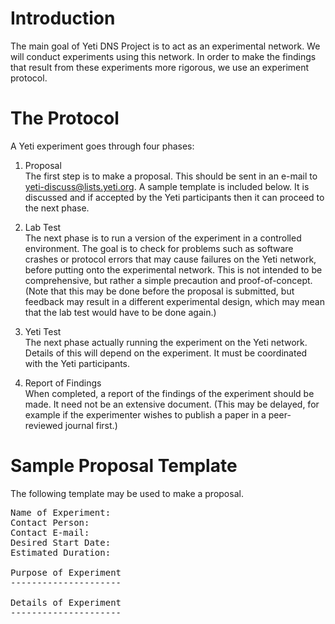Introduction
============
The main goal of Yeti DNS Project is to act as an experimental
network. We will conduct experiments using this network. In order to
make the findings that result from these experiments more rigorous, we
use an experiment protocol.

The Protocol
============
A Yeti experiment goes through four phases:

1. Proposal  
   The first step is to make a proposal. This should be sent in an
   e-mail to <yeti-discuss@lists.yeti.org>. A sample template is
   included below. It is discussed and if accepted by the Yeti
   participants then it can proceed to the next phase.

2. Lab Test  
   The next phase is to run a version of the experiment in a
   controlled environment. The goal is to check for problems such as
   software crashes or protocol errors that may cause failures on the
   Yeti network, before putting onto the experimental network. This is
   not intended to be comprehensive, but rather a simple precaution
   and proof-of-concept. (Note that this may be done before the
   proposal is submitted, but feedback may result in a different
   experimental design, which may mean that the lab test would have to
   be done again.)

3. Yeti Test  
   The next phase actually running the experiment on the Yeti network.
   Details of this will depend on the experiment. It must be
   coordinated with the Yeti participants.

4. Report of Findings  
   When completed, a report of the findings of the experiment should
   be made. It need not be an extensive document. (This may be
   delayed, for example if the experimenter wishes to publish a paper
   in a peer-reviewed journal first.)
   
Sample Proposal Template
========================
The following template may be used to make a proposal.
 
<pre>
Name of Experiment:
Contact Person:
Contact E-mail:
Desired Start Date:
Estimated Duration:

Purpose of Experiment
---------------------

Details of Experiment
---------------------

</pre>

